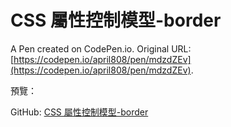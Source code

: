 # CSS 屬性控制模型-border

A Pen created on CodePen.io. Original URL: [https://codepen.io/april808/pen/mdzdZEv](https://codepen.io/april808/pen/mdzdZEv).


預覽：

GitHub: [CSS 屬性控制模型-border](./dist/index.html)
